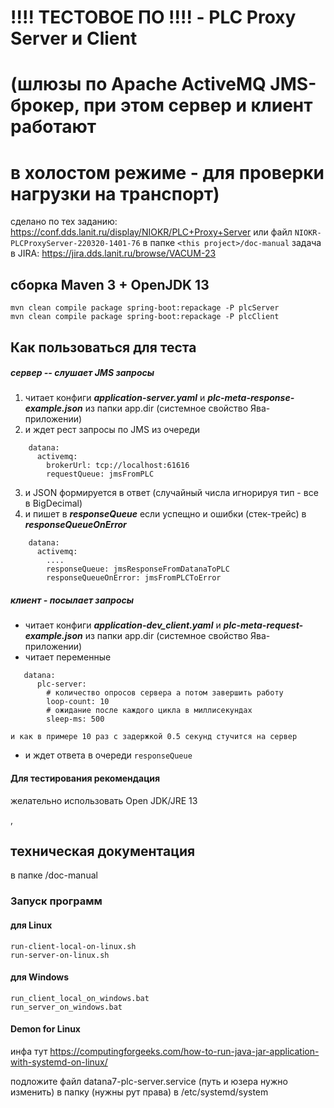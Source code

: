 # !!!! ТЕСТОВОЕ ПО !!!! - PLC Proxy Server и Client 
# ****(шлюзы по Apache ActiveMQ JMS-брокер, при этом сервер и клиент работают**** 
# ****в холостом режиме - для проверки нагрузки на транспорт)****
сделано по тех заданию: https://conf.dds.lanit.ru/display/NIOKR/PLC+Proxy+Server
или файл `NIOKR-PLCProxyServer-220320-1401-76` в папке `<this project>/doc-manual`
задача в JIRA: https://jira.dds.lanit.ru/browse/VACUM-23
## сборка Maven 3 + OpenJDK 13
```
mvn clean compile package spring-boot:repackage -P plcServer
mvn clean compile package spring-boot:repackage -P plcClient
```
## Как пользоваться для теста
##### сервер -- слушает JMS запросы 
1. читает конфиги ***application-server.yaml*** и ***plc-meta-response-example.json*** из папки app.dir (системное свойство Ява-приложении)
2. и ждет рест запросы по JMS из очереди
```
    datana:
      activemq:
        brokerUrl: tcp://localhost:61616
        requestQueue: jmsFromPLC
```    
3.   и JSON формируется в ответ (случайный числа игнорируя тип - все в BigDecimal)
4.   и пишет в ***responseQueue*** если успещно и ошибки (стек-трейс) в ***responseQueueOnError***
```
    datana:
      activemq:
        ....
        responseQueue: jmsResponseFromDatanaToPLC
        responseQueueOnError: jmsFromPLCToError
```
##### клиент - посылает запросы
* читает конфиги ***application-dev_client.yaml*** и ***plc-meta-request-example.json*** из папки app.dir (системное свойство Ява-приложении)
* читает переменные
``` 
   datana:
      plc-server:
        # количество опросов сервера а потом завершить работу
        loop-count: 10
        # ожидание после каждого цикла в миллисекундах
        sleep-ms: 500
```    
    и как в примере 10 раз с задержкой 0.5 секунд стучится на сервер
* и ждет ответа в очереди `responseQueue`
        
#### Для тестирования рекомендация
желательно использовать Open JDK/JRE 13
    
,
## техническая документация 
в папке <this project>/doc-manual

### Запуск программ
#### для Linux
```
run-client-local-on-linux.sh
run-server-on-linux.sh
```

#### для Windows
```
run_client_local_on_windows.bat
run_server_on_windows.bat
```

#### Demon for Linux
инфа тут 
https://computingforgeeks.com/how-to-run-java-jar-application-with-systemd-on-linux/

подложите файл datana7-plc-server.service (путь и юзера нужно изменить) в папку (нужны рут права)
в /etc/systemd/system

